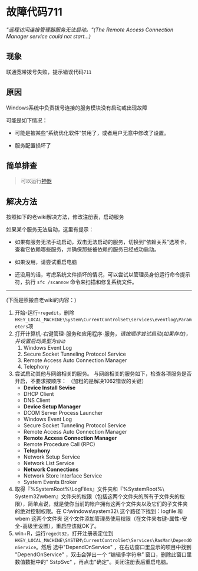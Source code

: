 # 故障代码711
*"远程访问连接管理器服务无法启动。"(The Remote Access Connection Manager service could not start...)*
## 现象
联通宽带拨号失败，提示错误代码`711`

## 原因
Windows系统中负责拨号连接的服务模块没有启动或出现故障

可能是如下情况：

- 可能是被某些“系统优化软件”禁用了，或者用户无意中修改了设置。

- 服务配置损坏了

## 简单排查

> 可以运行[神器](/blog/2024/08/19/ComIntRep的使用教程)

## 解决方法
按照如下的老wiki解决方法，修改注册表，启动服务

如果某个服务无法启动，这里有提示：

- 如果有服务无法手动启动，双击无法启动的服务，切换到“依赖关系”选项卡，查看它依赖哪些服务，并确保那些被依赖的服务已经成功启动。

- 如果没用，请尝试重启电脑

- 还没用的话，考虑系统文件损坏的情况，可以尝试以管理员身份运行命令提示符，执行 `sfc /scannow` 命令来扫描和修复系统文件。

---

(下面是照搬自老wiki的内容：)

1. 开始-运行-`regedit`，删除`HKEY_LOCAL_MACHINE\System\CurrentControlSet\services\eventlog\Parameters`项
2. 打开计算机-右键管理-服务和应用程序-服务，*请按顺序尝试启动(如果存在)，并设置启动类型为`自动`*
    1. Windows Event Log
    2. Secure Socket Tunneling Protocol Service
    3. Remote Access Auto Connection Manager
    4. Telephony
3. 尝试启动其他与网络相关的服务。
	与网络相关的服务如下，检查各项服务是否开启，不要求按顺序：
	（加粗的是解决1062错误的关键）
	- **Device Install Sevise**
	- DHCP Client
	- DNS Client
	- **Device Setup Manager**
	- DCOM Server Process Launcher
	- Windows Event Log
	- Secure Socket Tunneling Protocol Service
	- Remote Access Auto Connection Manager
	- **Remote Access Connection Manager**
	- Remote Procedure Call (RPC)
	- **Telephony**
	- Network Setup Service
	- Network List Service
	- **Network Connections**
	- Network Store Interface Service
	- System Events Broker
4. 取得『%SystemRoot%\LogFiles』文件夹和『%SystemRoot%\ System32\wbem』文件夹的权限（包括这两个文件夹的所有子文件夹的权限），简单点说，就是使你当前的帐户拥有这两个文件夹以及它们的子文件夹的绝对控制权限。在 C:\windows\system32\ 这个路径下找到：logfile 和 wbem 这两个文件夹 这个文件添加管理员使用权限（在文件夹右键-属性-安全-高级里设置），重启应该就OK了。
5. win+R，运行`regedt32`，打开注册表定位到`HKEY_LOCAL_MACHINE\SYSTEM\CurrentControlSet\Services\RasMan\DependOnService`。然后 选中"DependOnService" ，在右边窗口里显示的项目中找到 "DependOnService" ，双击会弹出一个  “编辑多字符串” 窗口，删除此窗口里数值数据中的" SstpSvc" ，再点击"确定"。关闭注册表后重启电脑。
